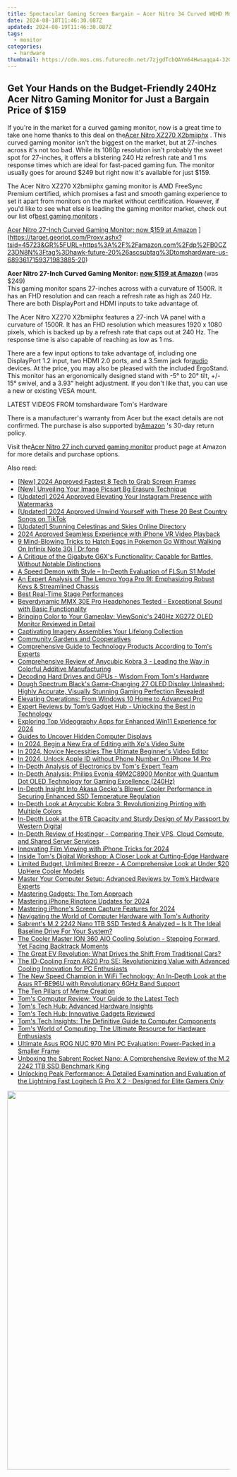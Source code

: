 ```yaml
---
title: Spectacular Gaming Screen Bargain – Acer Nitro 34 Curved WQHD Monitor for Just $200 on Newegg.
date: 2024-08-18T11:46:30.087Z
updated: 2024-08-19T11:46:30.087Z
tags:
  - monitor
categories:
  - hardware
thumbnail: https://cdn.mos.cms.futurecdn.net/7zjgdTcbQAYm64Hwsaqqa4-320-80.jpg
---
```


## Get Your Hands on the Budget-Friendly 240Hz Acer Nitro Gaming Monitor for Just a Bargain Price of $159

If you're in the market for a curved gaming monitor, now is a great time to take one home thanks to this deal on the[Acer Nitro XZ270 X2bmiiphx](https://target.georiot.com/Proxy.ashx?tsid=45723&GR%5FURL=https%3A%2F%2Famazon.com%2Fdp%2FB0CZ23DN8N%3Ftag%3Dhawk-future-20%26ascsubtag%3Dtomshardware-us-5920708731038091271-20) . This curved gaming monitor isn't the biggest on the market, but at 27-inches across it's not too bad. While its 1080p resolution isn't probably the sweet spot for 27-inches, it offers a blistering 240 Hz refresh rate and 1 ms response times which are ideal for fast-paced gaming fun. The monitor usually goes for around $249 but right now it's available for just $159.

 The Acer Nitro XZ270 X2bmiiphx gaming monitor is AMD FreeSync Premium certified, which promises a fast and smooth gaming experience to set it apart from monitors on the market without certification. However, if you'd like to see what else is leading the gaming monitor market, check out our list of[best gaming monitors](https://tools.techidaily.com) .

[Acer Nitro 27-Inch Curved Gaming Monitor: now $159 at Amazon](https://cdn.mos.cms.futurecdn.net/iAmk5xHDbiUF5ptXFERg8A-200-100.jpg "Acer Nitro 27-Inch Curved Gaming Monitor: now $159 at Amazon") ](https://target.georiot.com/Proxy.ashx?tsid=45723&GR%5FURL=https%3A%2F%2Famazon.com%2Fdp%2FB0CZ23DN8N%3Ftag%3Dhawk-future-20%26ascsubtag%3Dtomshardware-us-6893617159371983885-20)

**Acer Nitro 27-Inch Curved Gaming Monitor:** [**now $159 at Amazon**](https://target.georiot.com/Proxy.ashx?tsid=45723&GR%5FURL=https%3A%2F%2Famazon.com%2Fdp%2FB0CZ23DN8N%3Ftag%3Dhawk-future-20%26ascsubtag%3Dtomshardware-us-1168829508159069379-20) (was $249)  
 This gaming monitor spans 27-inches across with a curvature of 1500R. It has an FHD resolution and can reach a refresh rate as high as 240 Hz. There are both DisplayPort and HDMI inputs to take advantage of.

 The Acer Nitro XZ270 X2bmiiphx features a 27-inch VA panel with a curvature of 1500R. It has an FHD resolution which measures 1920 x 1080 pixels, which is backed up by a refresh rate that caps out at 240 Hz. The response time is also capable of reaching as low as 1 ms.

 There are a few input options to take advantage of, including one DisplayPort 1.2 input, two HDMI 2.0 ports, and a 3.5mm jack for[audio](https://tools.techidaily.com) devices. At the price, you may also be pleased with the included ErgoStand. This monitor has an ergonomically designed stand with -5° to 20° tilt, +/- 15° swivel, and a 3.93" height adjustment. If you don't like that, you can use a new or existing VESA mount.

 LATEST VIDEOS FROM tomshardware Tom's Hardware

 There is a manufacturer's warranty from Acer but the exact details are not confirmed. The purchase is also supported by[Amazon](https://tools.techidaily.com) 's 30-day return policy.

 Visit the[Acer Nitro 27 inch curved gaming monitor](https://target.georiot.com/Proxy.ashx?tsid=45723&GR%5FURL=https%3A%2F%2Famazon.com%2Fdp%2FB0CZ23DN8N%3Ftag%3Dhawk-future-20%26ascsubtag%3Dtomshardware-us-8724227423600336570-20) product page at Amazon for more details and purchase options.

<ins class="adsbygoogle"
     style="display:block"
     data-ad-format="autorelaxed"
     data-ad-client="ca-pub-7571918770474297"
     data-ad-slot="1223367746"></ins>



<ins class="adsbygoogle"
     style="display:block"
     data-ad-client="ca-pub-7571918770474297"
     data-ad-slot="8358498916"
     data-ad-format="auto"
     data-full-width-responsive="true"></ins>

<span class="atpl-alsoreadstyle">Also read:</span>
<div><ul>
<li><a href="https://video-screen-grab.techidaily.com/new-2024-approved-fastest-8-tech-to-grab-screen-frames/"><u>[New] 2024 Approved  Fastest 8 Tech to Grab Screen Frames</u></a></li>
<li><a href="https://some-skills.techidaily.com/new-unveiling-your-image-picsart-bg-erasure-technique/"><u>[New] Unveiling Your Image  Picsart Bg Erasure Technique</u></a></li>
<li><a href="https://instagram-videos.techidaily.com/updated-2024-approved-elevating-your-instagram-presence-with-watermarks/"><u>[Updated] 2024 Approved  Elevating Your Instagram Presence with Watermarks</u></a></li>
<li><a href="https://tiktok-video-recordings.techidaily.com/updated-2024-approved-unwind-yourself-with-these-20-best-country-songs-on-tiktok/"><u>[Updated] 2024 Approved  Unwind Yourself with These 20 Best Country Songs on TikTok</u></a></li>
<li><a href="https://some-approaches.techidaily.com/updated-stunning-celestinas-and-skies-online-directory/"><u>[Updated] Stunning Celestinas and Skies Online Directory</u></a></li>
<li><a href="https://extra-skills.techidaily.com/2024-approved-seamless-experience-with-iphone-vr-video-playback/"><u>2024 Approved  Seamless Experience with iPhone VR Video Playback</u></a></li>
<li><a href="https://android-pokemon-go.techidaily.com/9-mind-blowing-tricks-to-hatch-eggs-in-pokemon-go-without-walking-on-infinix-note-30i-drfone-by-drfone-virtual-android/"><u>9 Mind-Blowing Tricks to Hatch Eggs in Pokemon Go Without Walking On Infinix Note 30i | Dr.fone</u></a></li>
<li><a href="https://hardware-reviews.techidaily.com/a-critique-of-the-gigabyte-g6xs-functionality-capable-for-battles-without-notable-distinctions/"><u>A Critique of the Gigabyte G6X's Functionality: Capable for Battles, Without Notable Distinctions</u></a></li>
<li><a href="https://hardware-reviews.techidaily.com/a-speed-demon-with-style-in-depth-evaluation-of-flsun-s1-model/"><u>A Speed Demon with Style – In-Depth Evaluation of FLSun S1 Model</u></a></li>
<li><a href="https://hardware-reviews.techidaily.com/an-expert-analysis-of-the-lenovo-yoga-pro-9i-emphasizing-robust-keys-and-streamlined-chassis/"><u>An Expert Analysis of The Lenovo Yoga Pro 9I: Emphasizing Robust Keys & Streamlined Chassis</u></a></li>
<li><a href="https://extra-tips.techidaily.com/best-real-time-stage-performances/"><u>Best Real-Time Stage Performances</u></a></li>
<li><a href="https://hardware-reviews.techidaily.com/beyerdynamic-mmx-30e-pro-headphones-tested-exceptional-sound-with-basic-functionality/"><u>Beyerdynamic MMX 30E Pro Headphones Tested - Exceptional Sound with Basic Functionality</u></a></li>
<li><a href="https://hardware-reviews.techidaily.com/bringing-color-to-your-gameplay-viewsonics-240hz-xg272-oled-monitor-reviewed-in-detail/"><u>Bringing Color to Your Gameplay: ViewSonic's 240Hz XG272 OLED Monitor Reviewed in Detail</u></a></li>
<li><a href="https://fox-hovers.techidaily.com/captivating-imagery-assemblies-your-lifelong-collection/"><u>Captivating Imagery Assemblies  Your Lifelong Collection</u></a></li>
<li><a href="https://hardware-reviews.techidaily.com/community-gardens-and-cooperatives/"><u>Community Gardens and Cooperatives</u></a></li>
<li><a href="https://hardware-reviews.techidaily.com/comprehensive-guide-to-technology-products-according-to-toms-experts/"><u>Comprehensive Guide to Technology Products According to Tom's Experts</u></a></li>
<li><a href="https://hardware-reviews.techidaily.com/comprehensive-review-of-anycubic-kobra-3-leading-the-way-in-colorful-additive-manufacturing/"><u>Comprehensive Review of Anycubic Kobra 3 - Leading the Way in Colorful Additive Manufacturing</u></a></li>
<li><a href="https://hardware-reviews.techidaily.com/decoding-hard-drives-and-gpus-wisdom-from-toms-hardware/"><u>Decoding Hard Drives and GPUs - Wisdom From Tom's Hardware</u></a></li>
<li><a href="https://hardware-reviews.techidaily.com/1723341733191-dough-spectrum-blacks-game-changing-27-oled-display-unleashed-highly-accurate-visually-stunning-gaming-perfection-revealed/"><u>Dough Spectrum Black's Game-Changing 27 OLED Display Unleashed: Highly Accurate, Visually Stunning Gaming Perfection Revealed!</u></a></li>
<li><a href="https://fake-location.techidaily.com/elevating-operations-from-windows-10-home-to-advanced-pro/"><u>Elevating Operations: From Windows 10 Home to Advanced Pro</u></a></li>
<li><a href="https://hardware-reviews.techidaily.com/expert-reviews-by-toms-gadget-hub-unlocking-the-best-in-technology/"><u>Expert Reviews by Tom’s Gadget Hub - Unlocking the Best in Technology</u></a></li>
<li><a href="https://screen-capture.techidaily.com/exploring-top-videography-apps-for-enhanced-win11-experience-for-2024/"><u>Exploring Top Videography Apps for Enhanced Win11 Experience for 2024</u></a></li>
<li><a href="https://network-issues.techidaily.com/guides-to-uncover-hidden-computer-displays/"><u>Guides to Uncover Hidden Computer Displays</u></a></li>
<li><a href="https://extra-tips.techidaily.com/in-2024-begin-a-new-era-of-editing-with-xps-video-suite/"><u>In 2024, Begin a New Era of Editing with Xp's Video Suite</u></a></li>
<li><a href="https://video-capture.techidaily.com/in-2024-novice-necessities-the-ultimate-beginners-video-editor/"><u>In 2024, Novice Necessities  The Ultimate Beginner's Video Editor</u></a></li>
<li><a href="https://apple-account.techidaily.com/in-2024-unlock-apple-id-without-phone-number-on-iphone-14-pro-by-drfone-ios/"><u>In 2024, Unlock Apple ID without Phone Number On iPhone 14 Pro</u></a></li>
<li><a href="https://hardware-reviews.techidaily.com/in-depth-analysis-of-electronics-by-toms-expert-team/"><u>In-Depth Analysis of Electronics by Tom's Expert Team</u></a></li>
<li><a href="https://hardware-reviews.techidaily.com/in-depth-analysis-philips-evonia-49m2c8900-monitor-with-quantum-dot-oled-technology-for-gaming-excellence-240hz/"><u>In-Depth Analysis: Philips Evonia 49M2C8900 Monitor with Quantum Dot OLED Technology for Gaming Excellence (240Hz)</u></a></li>
<li><a href="https://hardware-reviews.techidaily.com/in-depth-insight-into-akasa-geckos-blower-cooler-performance-in-securing-enhanced-ssd-temperature-regulation/"><u>In-Depth Insight Into Akasa Gecko's Blower Cooler Performance in Securing Enhanced SSD Temperature Regulation</u></a></li>
<li><a href="https://hardware-reviews.techidaily.com/in-depth-look-at-anycubic-kobra-3-revolutionizing-printing-with-multiple-colors/"><u>In-Depth Look at Anycubic Kobra 3: Revolutionizing Printing with Multiple Colors</u></a></li>
<li><a href="https://hardware-reviews.techidaily.com/in-depth-look-at-the-6tb-capacity-and-sturdy-design-of-my-passport-by-western-digital/"><u>In-Depth Look at the 6TB Capacity and Sturdy Design of My Passport by Western Digital</u></a></li>
<li><a href="https://hardware-reviews.techidaily.com/in-depth-review-of-hostinger-comparing-their-vps-cloud-compute-and-shared-server-services/"><u>In-Depth Review of Hostinger - Comparing Their VPS, Cloud Compute, and Shared Server Services</u></a></li>
<li><a href="https://some-techniques.techidaily.com/innovating-film-viewing-with-iphone-tricks-for-2024/"><u>Innovating Film Viewing with iPhone Tricks for 2024</u></a></li>
<li><a href="https://hardware-reviews.techidaily.com/inside-toms-digital-workshop-a-closer-look-at-cutting-edge-hardware/"><u>Inside Tom's Digital Workshop: A Closer Look at Cutting-Edge Hardware</u></a></li>
<li><a href="https://hardware-reviews.techidaily.com/1723341680253-limited-budget-unlimited-breeze-a-comprehensive-look-at-under-20-uphere-cooler-models/"><u>Limited Budget, Unlimited Breeze - A Comprehensive Look at Under $20 UpHere Cooler Models</u></a></li>
<li><a href="https://hardware-reviews.techidaily.com/master-your-computer-setup-advanced-reviews-by-toms-hardware-experts/"><u>Master Your Computer Setup: Advanced Reviews by Tom’s Hardware Experts</u></a></li>
<li><a href="https://hardware-reviews.techidaily.com/mastering-gadgets-the-tom-approach/"><u>Mastering Gadgets: The Tom Approach</u></a></li>
<li><a href="https://extra-support.techidaily.com/mastering-iphone-ringtone-updates-for-2024/"><u>Mastering iPhone Ringtone Updates for 2024</u></a></li>
<li><a href="https://remote-screen-capture.techidaily.com/mastering-iphones-screen-capture-features-for-2024/"><u>Mastering iPhone's Screen Capture Features for 2024</u></a></li>
<li><a href="https://hardware-reviews.techidaily.com/navigating-the-world-of-computer-hardware-with-toms-authority/"><u>Navigating the World of Computer Hardware with Tom's Authority</u></a></li>
<li><a href="https://hardware-reviews.techidaily.com/sabrents-m2-2242-nano-1tb-ssd-tested-and-analyzed-is-it-the-ideal-baseline-drive-for-your-system/"><u>Sabrent's M.2 2242 Nano 1TB SSD Tested & Analyzed – Is It The Ideal Baseline Drive For Your System?</u></a></li>
<li><a href="https://hardware-reviews.techidaily.com/the-cooler-master-ion-360-aio-cooling-solution-stepping-forward-yet-facing-backtrack-moments/"><u>The Cooler Master ION 360 AIO Cooling Solution - Stepping Forward, Yet Facing Backtrack Moments</u></a></li>
<li><a href="https://tech-renaissance.techidaily.com/the-great-ev-revolution-what-drives-the-shift-from-traditional-cars/"><u>The Great EV Revolution: What Drives the Shift From Traditional Cars?</u></a></li>
<li><a href="https://hardware-reviews.techidaily.com/the-id-cooling-frozn-a620-pro-se-revolutionizing-value-with-advanced-cooling-innovation-for-pc-enthusiasts/"><u>The ID-Cooling Frozn A620 Pro SE: Revolutionizing Value with Advanced Cooling Innovation for PC Enthusiasts</u></a></li>
<li><a href="https://hardware-reviews.techidaily.com/the-new-speed-champion-in-wifi-technology-an-in-depth-look-at-the-asus-rt-be96u-with-revolutionary-6ghz-band-support/"><u>The New Speed Champion in WiFi Technology: An In-Depth Look at the Asus RT-BE96U with Revolutionary 6GHz Band Support</u></a></li>
<li><a href="https://fox-boxes.techidaily.com/the-ten-pillars-of-meme-creation/"><u>The Ten Pillars of Meme Creation</u></a></li>
<li><a href="https://hardware-reviews.techidaily.com/toms-computer-review-your-guide-to-the-latest-tech/"><u>Tom's Computer Review: Your Guide to the Latest Tech</u></a></li>
<li><a href="https://hardware-reviews.techidaily.com/toms-tech-hub-advanced-hardware-insights/"><u>Tom's Tech Hub: Advanced Hardware Insights</u></a></li>
<li><a href="https://hardware-reviews.techidaily.com/toms-tech-hub-innovative-gadgets-reviewed/"><u>Tom's Tech Hub: Innovative Gadgets Reviewed</u></a></li>
<li><a href="https://hardware-reviews.techidaily.com/toms-tech-insights-the-definitive-guide-to-computer-components/"><u>Tom's Tech Insights: The Definitive Guide to Computer Components</u></a></li>
<li><a href="https://hardware-reviews.techidaily.com/toms-world-of-computing-the-ultimate-resource-for-hardware-enthusiasts/"><u>Tom's World of Computing: The Ultimate Resource for Hardware Enthusiasts</u></a></li>
<li><a href="https://hardware-reviews.techidaily.com/ultimate-asus-rog-nuc-970-mini-pc-evaluation-power-packed-in-a-smaller-frame/"><u>Ultimate Asus ROG NUC 970 Mini PC Evaluation: Power-Packed in a Smaller Frame</u></a></li>
<li><a href="https://hardware-reviews.techidaily.com/unboxing-the-sabrent-rocket-nano-a-comprehensive-review-of-the-m2-2242-1tb-ssd-benchmark-king/"><u>Unboxing the Sabrent Rocket Nano: A Comprehensive Review of the M.2 2242 1TB SSD Benchmark King</u></a></li>
<li><a href="https://hardware-reviews.techidaily.com/unlocking-peak-performance-a-detailed-examination-and-evaluation-of-the-lightning-fast-logitech-g-pro-x-2-designed-for-elite-gamers-only/"><u>Unlocking Peak Performance: A Detailed Examination and Evaluation of the Lightning Fast Logitech G Pro X 2 - Designed for Elite Gamers Only</u></a></li>
</ul></div>

<!-- affiliate ads begin -->
<a href="https://propmoneyinc.pxf.io/c/5597632/1803115/14559" target="_top" id="1803115"><img src="//a.impactradius-go.com/display-ad/14559-1803115" border="0" alt="" width="859" height="859"/></a><img height="0" width="0" src="https://imp.pxf.io/i/5597632/1803115/14559" style="position:absolute;visibility:hidden;" border="0" />
<!-- affiliate ads end -->
